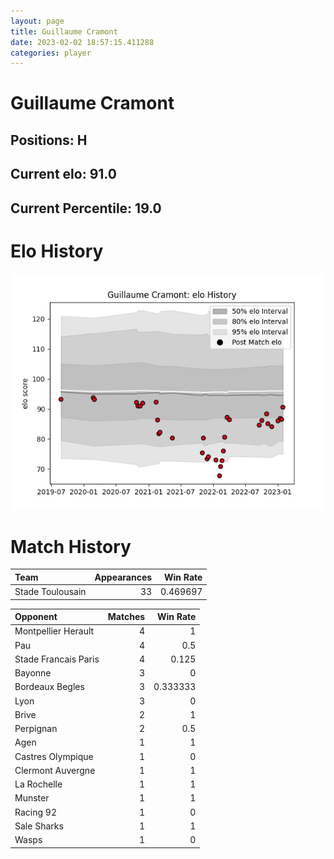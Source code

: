 ```yaml
---  
layout: page  
title: Guillaume Cramont  
date: 2023-02-02 18:57:15.411288  
categories: player  
---
```

# Guillaume Cramont

## Positions: H

## Current elo: 91.0

## Current Percentile: 19.0

# Elo History


![elo history](history_GuillaumeCramont.png)
# Match History


| Team             |   Appearances |   Win Rate |
|:-----------------|--------------:|-----------:|
| Stade Toulousain |            33 |   0.469697 |

| Opponent             |   Matches |   Win Rate |
|:---------------------|----------:|-----------:|
| Montpellier Herault  |         4 |   1        |
| Pau                  |         4 |   0.5      |
| Stade Francais Paris |         4 |   0.125    |
| Bayonne              |         3 |   0        |
| Bordeaux Begles      |         3 |   0.333333 |
| Lyon                 |         3 |   0        |
| Brive                |         2 |   1        |
| Perpignan            |         2 |   0.5      |
| Agen                 |         1 |   1        |
| Castres Olympique    |         1 |   0        |
| Clermont Auvergne    |         1 |   1        |
| La Rochelle          |         1 |   1        |
| Munster              |         1 |   1        |
| Racing 92            |         1 |   0        |
| Sale Sharks          |         1 |   1        |
| Wasps                |         1 |   0        |